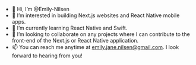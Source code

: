 - 👋 Hi, I’m @Emily-Nilsen
- 👀 I’m interested in building Next.js websites and React Native mobile apps.
- 🌱 I’m currently learning React Native and Swift.
- 💞️ I’m looking to collaborate on any projects where I can contribute to the front-end of the Next.js or React Native application.
- 📫 You can reach me anytime at emily.jane.nilsen@gmail.com. I look forward to hearing from you!

<!---
Emily-Nilsen/Emily-Nilsen is a ✨ special ✨ repository because its `README.md` (this file) appears on your GitHub profile.
You can click the Preview link to take a look at your changes.
--->
